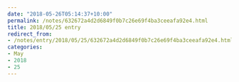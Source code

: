 ```yaml
---
date: "2018-05-26T05:14:37+10:00"
permalink: /notes/632672a4d2d6849f0b7c26e69f4ba3ceeafa92e4.html
title: 2018/05/25 entry
redirect_from:
- /notes/entry/2018/05/25/632672a4d2d6849f0b7c26e69f4ba3ceeafa92e4.html
categories:
- May
- 2018
- 25
---
```

